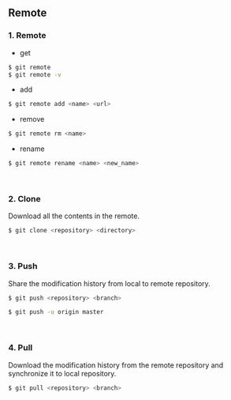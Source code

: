 
## Remote
### 1. Remote
- get
```sh
$ git remote
$ git remote -v
```
- add
```sh
$ git remote add <name> <url>
```
- remove
```sh
$ git remote rm <name>
```
- rename
```sh
$ git remote rename <name> <new_name>
```
<br>

### 2. Clone
Download all the contents in the remote.
```sh
$ git clone <repository> <directory>
```
<br>

### 3. Push
Share the modification history from local to remote repository.
```sh
$ git push <repository> <branch>
```
```sh
$ git push -u origin master
```
<br>

### 4. Pull
Download the modification history from the remote repository and synchronize it to local repository.  
```sh
$ git pull <repository> <branch>
```
